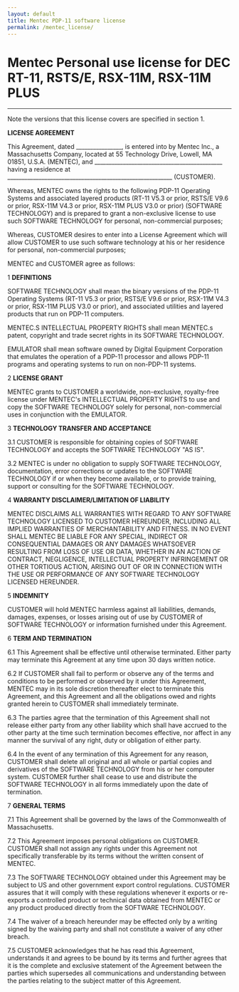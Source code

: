 ```yaml
---
layout: default
title: Mentec PDP-11 software license
permalink: /mentec_license/
---
```


# Mentec Personal use license for DEC RT-11, RSTS/E, RSX-11M, RSX-11M PLUS

---

Note the versions that this license covers are specified in section 1.

**LICENSE AGREEMENT**

This Agreement, dated \_\_\_\_\_\_\_\_\_\_\_\_\_\_\_\_, is entered into by Mentec Inc., a Massachusetts Company, located at 55 Technology Drive, Lowell, MA 01851, U.S.A. (MENTEC), and \_\_\_\_\_\_\_\_\_\_\_\_\_\_\_\_\_\_\_\_\_\_\_\_\_\_\_\_\_\_\_\_\_\_\_\_\_\_\_\_\_\_\_\_\_ having a residence at \_\_\_\_\_\_\_\_\_\_\_\_\_\_\_\_\_\_\_\_\_\_\_\_\_\_\_\_\_\_\_\_\_\_\_\_\_\_\_\_\_\_\_\_\_\_\_\_\_\_\_\_\_\_\_\_\_\_
(CUSTOMER).

Whereas, MENTEC owns the rights to the following PDP-11 Operating Systems and associated layered products (RT-11 V5.3 or prior, RSTS/E V9.6 or prior, RSX-11M V4.3 or prior, RSX-11M PLUS V3.0 or prior) (SOFTWARE TECHNOLOGY) and is prepared to grant a non-exclusive license to use such
SOFTWARE TECHNOLOGY for personal, non-commercial purposes;

Whereas, CUSTOMER desires to enter into a License Agreement which will allow CUSTOMER to use such software technology at his or her residence for personal, non-commercial purposes;

MENTEC and CUSTOMER agree as follows:

1 **DEFINITIONS**

SOFTWARE TECHNOLOGY shall mean the binary versions of the PDP-11 Operating Systems (RT-11 V5.3 or prior, RSTS/E V9.6 or prior, RSX-11M V4.3 or prior, RSX-11M PLUS V3.0 or prior), and associated utilities and layered products that run on PDP-11 computers.

MENTEC.S INTELLECTUAL PROPERTY RIGHTS shall mean MENTEC.s patent, copyright and trade secret rights in its SOFTWARE TECHNOLOGY.

EMULATOR shall mean software owned by Digital Equipment Corporation that emulates the operation of a PDP-11 processor and allows PDP-11 programs and operating systems to run on non-PDP-11 systems.

2 **LICENSE GRANT**

MENTEC grants to CUSTOMER a worldwide, non-exclusive, royalty-free license under MENTEC's INTELLECTUAL PROPERTY RIGHTS to use and copy the SOFTWARE TECHNOLOGY solely for personal, non-commercial uses in conjunction with the EMULATOR.

3 **TECHNOLOGY TRANSFER AND ACCEPTANCE**

3.1 CUSTOMER is responsible for obtaining copies of SOFTWARE TECHNOLOGY and accepts the SOFTWARE TECHNOLOGY "AS IS".

3.2 MENTEC is under no obligation to supply SOFTWARE TECHNOLOGY, documentation, error corrections or updates to the SOFTWARE TECHNOLOGY if or when they become available, or to provide training, support or consulting for the SOFTWARE TECHNOLOGY.

4 **WARRANTY DISCLAIMER/LIMITATION OF LIABILITY**

MENTEC DISCLAIMS ALL WARRANTIES WITH REGARD TO ANY SOFTWARE TECHNOLOGY
LICENSED TO CUSTOMER HEREUNDER, INCLUDING ALL IMPLIED WARRANTIES OF MERCHANTABILITY AND FITNESS. IN NO EVENT SHALL MENTEC BE LIABLE FOR ANY SPECIAL, INDIRECT OR CONSEQUENTIAL DAMAGES OR ANY DAMAGES WHATSOEVER RESULTING FROM LOSS OF USE OR DATA, WHETHER IN AN ACTION OF CONTRACT, NEGLIGENCE, INTELLECTUAL PROPERTY INFRINGEMENT OR OTHER TORTIOUS ACTION, ARISING OUT OF OR IN CONNECTION WITH THE USE OR PERFORMANCE OF ANY SOFTWARE TECHNOLOGY LICENSED HEREUNDER.

5 **INDEMNITY**

CUSTOMER will hold MENTEC harmless against all liabilities, demands, damages, expenses, or losses arising out of use by CUSTOMER of SOFTWARE TECHNOLOGY or information furnished under this Agreement.

6 **TERM AND TERMINATION**

6.1 This Agreement shall be effective until otherwise terminated. Either party may terminate this Agreement at any time upon 30 days written notice.

6.2 If CUSTOMER shall fail to perform or observe any of the terms and conditions to be performed or observed by it under this Agreement, MENTEC may in its sole discretion thereafter elect to terminate this Agreement, and this Agreement and all the obligations owed and rights granted herein to CUSTOMER shall immediately terminate.

6.3 The parties agree that the termination of this Agreement shall not release either party from any other liability which shall have accrued to the other party at the time such termination becomes effective, nor affect in any manner the survival of any right, duty or obligation of either party.

6.4 In the event of any termination of this Agreement for any reason, CUSTOMER shall delete all original and all whole or partial copies and derivatives of the SOFTWARE TECHNOLOGY from his or her computer system. CUSTOMER further shall cease to use and distribute the SOFTWARE TECHNOLOGY
in all forms immediately upon the date of termination.

7 **GENERAL TERMS**

7.1 This Agreement shall be governed by the laws of the Commonwealth of Massachusetts.

7.2 This Agreement imposes personal obligations on CUSTOMER. CUSTOMER shall not assign any rights under this Agreement not specifically transferable by its terms without the written consent of MENTEC.

7.3 The SOFTWARE TECHNOLOGY obtained under this Agreement may be subject to US and other government export control regulations. CUSTOMER assures that it will comply with these regulations whenever it exports or re-exports a controlled product or technical data obtained from MENTEC or any product produced directly from the SOFTWARE TECHNOLOGY.

7.4 The waiver of a breach hereunder may be effected only by a writing signed by the waiving party and shall not constitute a waiver of any other breach.

7.5 CUSTOMER acknowledges that he has read this Agreement, understands it and agrees to be bound by its terms and further agrees that it is the complete and exclusive statement of the Agreement between the parties which supersedes all communications and understanding between the parties relating to the subject matter of this Agreement.
